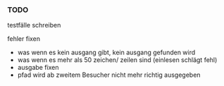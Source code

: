### TODO

testfälle schreiben

fehler fixen
- was wenn es kein ausgang gibt, kein ausgang gefunden wird
- was wenn es mehr als 50 zeichen/ zeilen sind (einlesen schlägt fehl)
- ausgabe fixen
- pfad wird ab zweitem Besucher nicht mehr richtig ausgegeben

